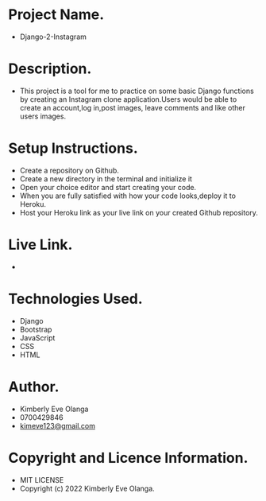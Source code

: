 # Project Name.
- Django-2-Instagram

# Description.
- This project is a tool for me to practice on some basic Django functions by creating an Instagram clone application.Users would be able to create an account,log in,post images, leave comments and like other users images.

# Setup Instructions.
- Create a repository on Github.
- Create a new directory in the terminal and initialize it
- Open your choice editor and start creating your code.
- When you are fully satisfied with how your code looks,deploy it to Heroku.
- Host your Heroku link as your live link on your created Github repository.

# Live Link.
- 

# Technologies Used.
- Django
- Bootstrap
- JavaScript
- CSS
- HTML

# Author.
- Kimberly Eve Olanga
- 0700429846
- kimeve123@gmail.com

# Copyright and Licence Information.
- MIT LICENSE
- Copyright (c) 2022 Kimberly Eve Olanga.
